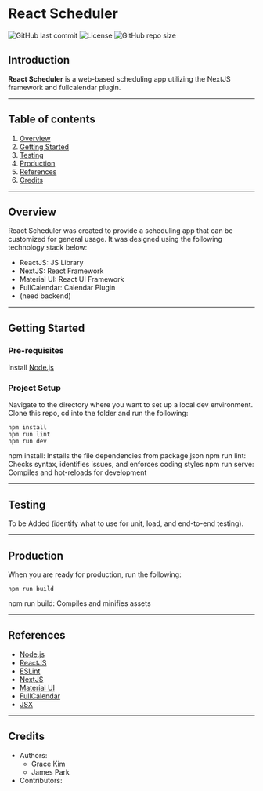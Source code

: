 # React Scheduler

![GitHub last commit](https://img.shields.io/github/last-commit/parkjc/react-scheduler?logo=Github&style=plastic)
![License](https://img.shields.io/github/license/parkjc/react-scheduler?label=license&style=plastic)
![GitHub repo size](https://img.shields.io/github/repo-size/parkjc/react-scheduler?style=plastic)

## Introduction

**React Scheduler** is a web-based scheduling app utilizing the NextJS framework and fullcalendar plugin.

---

## Table of contents

1. [Overview](#overview)
2. [Getting Started](#getting-started)
3. [Testing](#testing)
4. [Production](#production)
5. [References](#references)
6. [Credits](#credits)

---

## Overview

React Scheduler was created to provide a scheduling app that can be customized for general usage. It was designed using the following technology stack below:

- ReactJS: JS Library
- NextJS: React Framework
- Material UI: React UI Framework
- FullCalendar: Calendar Plugin
- (need backend)

---

## Getting Started

### Pre-requisites

Install [Node.js](https://nodejs.org/en/)

### Project Setup

Navigate to the directory where you want to set up a local dev environment. Clone this repo, cd into the folder and run the following:

```
npm install
npm run lint
npm run dev
```

npm install: Installs the file dependencies from package.json
npm run lint: Checks syntax, identifies issues, and enforces coding styles
npm run serve: Compiles and hot-reloads for development

---

## Testing

To be Added (identify what to use for unit, load, and end-to-end testing).

---

## Production

When you are ready for production, run the following:

```
npm run build
```

npm run build: Compiles and minifies assets

---

## References

- [Node.js](https://nodejs.org/en/about/)
- [ReactJS](https://reactjs.org/)
- [ESLint](https://eslint.org/)
- [NextJS](https://nextjs.org/docs/getting-started)
- [Material UI](https://mui.com/material-ui/getting-started/overview/)
- [FullCalendar](https://fullcalendar.io/)
- [JSX](https://reactjs.org/docs/introducing-jsx.html)

---

## Credits

- Authors:
  - Grace Kim
  - James Park
- Contributors:
